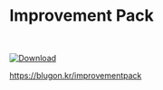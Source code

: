 # Improvement Pack

<br>

[![Download](https://img.shields.io/badge/ImprovementPack-Last_1.18__v1.0.3-blue.svg)](https://blugon.me/improvementpack)

https://blugon.kr/improvementpack